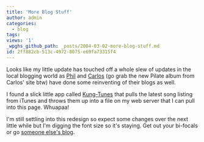 ```yaml
---
title: 'More Blog Stuff'
author: admin
categories:
  - blog
tags: 
views: '1'
_wpghs_github_path: _posts/2004-03-02-more-blog-stuff.md
id: 2ff882cb-513c-4972-8075-e69fa73315f4
---
```

<p>Looks like my little update has touched off a whole slew of updates in the local blogging world as <a href="http://duke.usask.ca/~wasylow/blog/">Phil</a> and <a href="http://bloglos.kicks-ass.net/">Carlos</a> (go grab the new Pilate album from Carlos' site btw) have done some reinventing of their blogs as well.</p>
<p>I found a slick little app called <a href="http://www.kung-foo.tv/itti.php">Kung-Tunes</a> that pulls the latest song listing from iTunes and throws them up into a file on my web server that I can pull into this page.  Whuapaa!</p>
<p>I'm still settling into this redesign so expect some changes over the next little while but I'm digging the font size so it's staying.  Get out your bi-focals or go <a href="http://www.paulmartintimes.ca/personal-paul/blogs_e.asp">someone else's blog</a>.</p>
